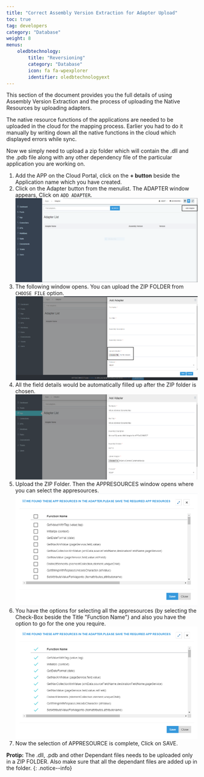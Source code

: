 ```yaml
---
title: "Correct Assembly Version Extraction for Adapter Upload"
toc: true
tag: developers
category: "Database"
weight: 8
menus: 
    oledbtechnology:
        title: "Reversioning"
        category: "Database"
        icon: fa fa-wpexplorer
        identifier: oledbtechnologyext
---
```


This section of the document provides you the full details of using Assembly Version Extraction 
and the process of uploading the Native Resources by uploading adapters.

The native resource functions of the applications are needed to be uploaded in the cloud for the 
mapping process. Earlier you had to do it manually by writing down all the native functions in 
the cloud which displayed errors while sync. 

Now we simply need to upload a zip folder which will contain the .dll and the .pdb file along 
with any other dependency file of the particular application you are working on.


1. Add the APP on the Cloud Portal, click on the **+ button** beside the Application name which you have created.
2. Click on the Adapter button  from the menulist. The ADAPTER window appears, Click on `ADD ADAPTER`.  
![AddAdapter](/staticfiles/connectors/media/technology-connector/AddAdapter.png)
3. The following window opens. You can upload the ZIP FOLDER from `CHOOSE FILE` option.  
![ChooseFiles_AddAdapter](/staticfiles/connectors/media/technology-connector/ChooseFiles_AddAdapter.png)
4. All the field details would be automatically filled up after the ZIP folder is chosen.  
![ChooseFiles_AddAdapter1](/staticfiles/connectors/media/technology-connector/ChooseFiles_AddAdapter1.png)
5. Upload the ZIP Folder. Then the APPRESOURCES window opens where you can select the appresources.  
![AppResources_AddAdapter](/staticfiles/connectors/media/technology-connector/AppResources_AddAdapter.png)
6. You have the options for selecting all the appresources (by selecting the Check-Box beside the Title "Function Name") 
   and also you have the option to go for the one you require.  
![Save_AppResources](/staticfiles/connectors/media/technology-connector/Save_AppResources.png)
7.  Now the selection of APPRESOURCE is complete, Click on SAVE.


**Protip:** The .dll, .pdb and other Dependant files needs to be uploaded only in a ZIP FOLDER. Also make sure that all the dependant files are added up in the folder.
{: .notice--info}